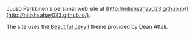 Juuso Parkkinen's personal web site at [http://nitishsahay023.github.io/](http://nitishsahay023.github.io/).

The site uses the [Beautiful Jekyll](http://deanattali.com/beautiful-jekyll) theme provided by Dean Attali.
